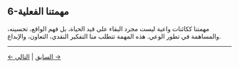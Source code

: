 ## 6-مهمتنا الفعلية

مهمتنا ككائنات واعية ليست مجرد البقاء على قيد الحياة، بل فهم الواقع، تحسينه، والمساهمة في تطور الوعي. هذه المهمة تتطلب منا التفكير النقدي، التعاون، والإبداع.

---
<div class="navigation-links">
<a href="05_لماذا_نحن_كائنات_واعية_هنا.md" class="nav-link prev-link">← السابق</a> | <a href="07_آفاق_وتأثيرات_أخلاقية.md" class="nav-link next-link">التالي →</a>
</div>
